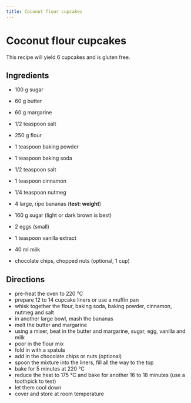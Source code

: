 ```yaml
---
title: Coconut flour cupcakes
---
```


# Coconut flour cupcakes

This recipe will yield 6 cupcakes and is gluten free.

## Ingredients


- 100 g sugar
- 60 g butter
- 60 g margarine
- 1/2 teaspoon salt


- 250 g flour
- 1 teaspoon baking powder
- 1 teaspoon baking soda
- 1/2 teaspoon salt
- 1 teaspoon cinnamon
- 1/4 teaspoon nutmeg
- 4 large, ripe bananas (**test: weight**)
- 160 g sugar (light or dark brown is best)
- 2 eggs (small)
- 1 teaspoon vanilla extract
- 40 ml milk
- chocolate chips, chopped nuts (optional, 1 cup)

## Directions

- pre-heat the oven to 220 °C
- prepare 12 to 14 cupcake liners or use a muffin pan
- whisk together the flour, baking soda, baking powder, cinnamon, nutmeg and salt
- in another large bowl, mash the bananas
- melt the butter and margarine
- using a mixer, beat in the butter and margarine, sugar, egg, vanilla and milk
- poor in the flour mix
- fold in with a spatula
- add in the chocolate chips or nuts (optional)
- spoon the mixture into the liners, fill all the way to the top
- bake for 5 minutes at 220 °C
- reduce the heat to 175 °C and bake for another 16 to 18 minutes (use a toothpick to test)
- let them cool down
- cover and store at room temperature
